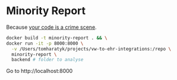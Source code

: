 # Minority Report

Because [your code is a crime scene](https://www.adamtornhill.com/articles/crimescene/codeascrimescene.htm).

```sh
docker build -t minority-report . && \
docker run -it -p 8000:8000 \
  -v /Users/tomharatyk/projects/vw-to-ehr-integrations:/repo \
  minority-report \
  backend # folder to analyse 
```

Go to http://localhost:8000